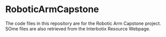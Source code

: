 # RoboticArmCapstone
The code files in this repository are for the Robotic Arm Capstone project.
SOme files are also retrieved from the Interbotix Resource Webpage.
